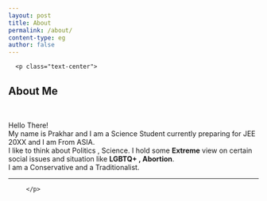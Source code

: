 ```yaml
---
layout: post
title: About 
permalink: /about/
content-type: eg
author: false
---
```


      <p class="text-center">
   <div class="col-lg-8">

   <div class="text-center">
         <h2>About Me</h2>
         
   </div>

   <br />
   <div class="text-justify mr-2">
         <p>Hello There!<br> My name is Prakhar and I am a Science Student currently preparing for JEE 20XX and I am From ASIA. <br>
I like to think about Politics , Science. I hold some <strong>Extreme</strong> view on certain social issues and situation like <strong>LGBTQ+ , Abortion</strong>.<br> I am a Conservative and a Traditionalist.
<hr>

         </p>

   </div>
<br />
   </div>
</div>
